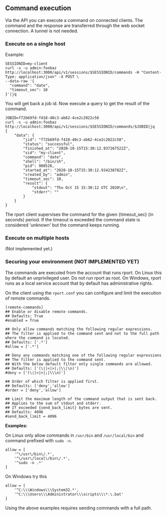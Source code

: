 ## Command execution
Via the API you can execute a command on connected clients. 
The command and the response are transferred through the web socket connection. A tunnel is not needed.
### Execute on a single host
Example:
```
SESSIONID=my-client
curl -s -u admin:foobaz http://localhost:3000/api/v1/sessions/$SESSIONID/commands -H "Content-Type: application/json" -X POST \
--data-raw '{
  "command": "date",
  "timeout_sec": 10
}'|jq
```
You will get back a job id.
Now execute a query to get the result of the command.

```
JOBID=f72b69fd-f418-40c3-ab62-4ce2c2022c58
curl -s -u admin:foobaz http://localhost:3000/api/v1/sessions/$SESSIONID/commands/$JOBID|jq
{
    "data": {
        "jid": "f72b69fd-f418-40c3-ab62-4ce2c2022c58",
        "status": "successful",
        "finished_at": "2020-10-15T15:30:12.937267522Z",
        "sid": "my-client",
        "command": "date",
        "shell": "/bin/sh",
        "pid": 908526,
        "started_at": "2020-10-15T15:30:12.934238782Z",
        "created_by": "admin",
        "timeout_sec": 10,
        "result": {
            "stdout": "Thu Oct 15 15:30:12 UTC 2020\n",
            "stderr": ""
        }
    }
}
```

The rport client supervises the command for the given {timeout_sec} (in seconds) period. If the timeout is exceeded the command state is considered 'unknown' but the command keeps running. 



### Execute on multiple hosts
(Not implemented yet.)

### Securing your environment (NOT IMPLEMENTED YET)
The commands are executed from the account that runs rport.
On Linux this by default an unprivileged user. Do not run rport as root.
On Windows, rport runs as a local service account that by default has administrative rights.

On the client using the `rport.conf` you can configure and limit the execution of remote commands.
```
[remote-commands]
## Enable or disable remote commands.
## Defaults: True
#enabled = True

## Only allow commands matching the following regular expressions.
## The filter is applied to the command sent and not to the full path where the command is located.
## Defaults: ['.*']
#allow = ['.*']

## Deny any commands matching one of the following regular expressions
## The filter is applied to the command sent.
## With the below default filter only single commands are allowed.
## Defaults: ['(\||<|>|;|\\|\n)']
#deny = ['(\||<|>|;|\\\n)']

## Order of which filter is applied first.
## Defaults: ['deny','allow']
#order = ['deny','allow']

## Limit the maximum length of the command output that is sent back.
## Applies to the sum of stdout and stderr.
## If exceeded {send_back_limit} bytes are sent.
## Defaults: 4096
#send_back_limit = 4096
```

**Examples:**

On Linux only allow commands in `/usr/bin` and `/usr/local/bin` and command prefixed with `sudo -n`.
```
allow = [
    '^\/usr\/bin\/.*',
    '^\/usr\/local\/bin\/.*',
    '^sudo -n .*'
]
```

On Windows try this
```
allow = [
    '^C:\\\Windows\\\System32.*',
    '^C:\\\Users\\\Administrator\\\scripts\\\*.\.bat'
]
```
Using the above examples requires sending commands with a full path. 